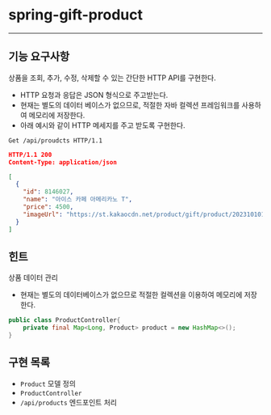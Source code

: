 # spring-gift-product
***

## 기능 요구사항
상품을 조회, 추가, 수정, 삭제할 수 있는 간단한 HTTP API를 구현한다.
- HTTP 요청과 응답은 JSON 형식으로 주고받는다.
- 현재는 별도의 데이터 베이스가 없으므로, 적절한 자바 컬렉션 프레임워크를 사용하여 메모리에 저장한다.
- 아래 예시와 같이 HTTP 메세지를 주고 받도록 구현한다.
```http request
Get /api/proudcts HTTP/1.1
```
```json
HTTP/1.1 200
Content-Type: application/json

[
  {
    "id": 8146027,
    "name": "아이스 카페 아메리카노 T",
    "price": 4500,
    "imageUrl": "https://st.kakaocdn.net/product/gift/product/20231010111814_9a667f9eccc943648797925498bdd8a3.jpg"
  }
]
```

## 힌트
상품 데이터 관리
- 현재는 별도의 데이터베이스가 없으므로 적절한 컬렉션을 이용하여 메모리에 저장한다.
```java
public class ProductController{
    private final Map<Long, Product> product = new HashMap<>();
}
```

## 구현 목록
- `Product` 모델 정의
- `ProductController`
- `/api/products` 엔드포인트 처리
